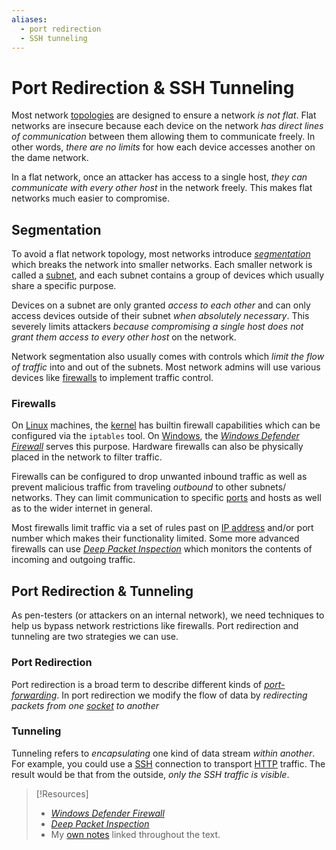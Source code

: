 ```yaml
---
aliases:
  - port redirection
  - SSH tunneling
---
```

# Port Redirection & SSH Tunneling
Most network [topologies](../../networking/design-structure/topology.md) are designed to ensure a network *is not flat*. Flat networks are insecure because each device on the network *has direct lines of communication* between them allowing them to communicate freely. In other words, *there are no limits* for how each device accesses another on the dame network.

In a flat network, once an attacker has access to a single host, *they can communicate with every other host* in the network freely. This makes flat networks much easier to compromise. 
## Segmentation
To avoid a flat network topology, most networks introduce *[segmentation](../../networking/design-structure/segmentation.md)* which breaks the network into smaller networks. Each smaller network is called a [subnet](../../PNPT/PEH/networking/subnetting.md), and each subnet contains a group of devices which usually share a specific purpose. 

Devices on a subnet are only granted *access to each other* and can only access devices outside of their subnet *when absolutely necessary*. This severely limits attackers *because compromising a single host does not grant them access to every other host* on the network. 

Network segmentation also usually comes with controls which *limit the flow of traffic* into and out of the subnets. Most network admins will use various devices like [firewalls](../../cybersecurity/defense/firewalls.md) to implement traffic control.
### Firewalls
On [Linux](../../computers/linux/README.md) machines, the [kernel](../../computers/concepts/kernel.md) has builtin firewall capabilities which can be configured via the `iptables` tool. On [Windows](../../computers/windows/README.md), the [_Windows Defender Firewall_](https://learn.microsoft.com/en-us/windows/security/threat-protection/windows-firewall/windows-firewall-with-advanced-security) serves this purpose. Hardware firewalls can also be physically placed in the network to filter traffic. 

Firewalls can be configured to drop unwanted inbound traffic as well as prevent malicious traffic from traveling *outbound* to other subnets/ networks. They can limit communication to specific [ports](../../networking/routing/ports.md) and hosts as well as to the wider internet in general. 

Most firewalls limit traffic via a set of rules past on [IP address](../../networking/OSI/3-network/IP-addresses.md) and/or port number which makes their functionality limited. Some more advanced firewalls can use [_Deep Packet Inspection_](https://en.wikipedia.org/wiki/Deep_packet_inspection) which monitors the contents of incoming and outgoing traffic.
## Port Redirection & Tunneling
As pen-testers (or attackers on an internal network), we need techniques to help us bypass network restrictions like firewalls. Port redirection and tunneling are two strategies we can use.
### Port Redirection
Port redirection is a broad term to describe different kinds of *[port-forwarding](../../networking/routing/port-forwarding.md)*. In port redirection we modify the flow of data by *redirecting packets from one [socket](../../networking/OSI/3-network/socket.md) to another*
### Tunneling
Tunneling refers to *encapsulating* one kind of data stream *within another*. For example, you could use a [SSH](../../networking/protocols/SSH.md) connection to transport [HTTP](../../www/HTTP.md) traffic. The result would be that from the outside, *only the SSH traffic is visible*. 

> [!Resources]
> - [_Windows Defender Firewall_](https://learn.microsoft.com/en-us/windows/security/threat-protection/windows-firewall/windows-firewall-with-advanced-security)
> - [_Deep Packet Inspection_](https://en.wikipedia.org/wiki/Deep_packet_inspection)
> - My [own notes](https://github.com/trshpuppy/obsidian-notes) linked throughout the text.